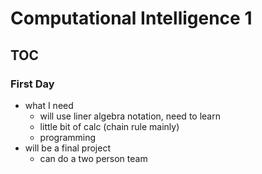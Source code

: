 # Computational Intelligence 1

## TOC

### First Day
- what I need
    - will use liner algebra notation, need to learn
    - little bit of calc (chain rule mainly)
    - programming
- will be a final project
    - can do a two person team